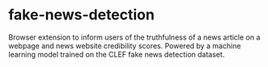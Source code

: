# fake-news-detection
Browser extension to inform users of the truthfulness of a news article on a webpage and news website credibility scores. Powered by a machine learning model trained on the CLEF fake news detection dataset.
